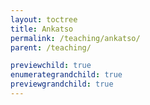 ```yaml
---
layout: toctree
title: Ankatso
permalink: /teaching/ankatso/
parent: /teaching/

previewchild: true
enumerategrandchild: true
previewgrandchild: true
---
```

